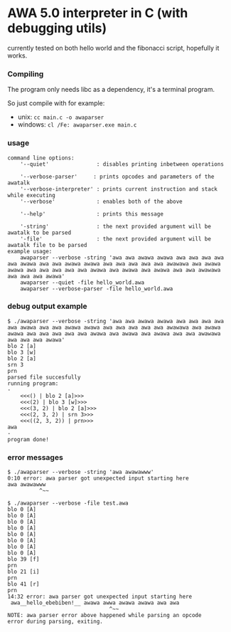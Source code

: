 # AWA 5.0 interpreter in C (with debugging utils)
currently tested on both hello world and the fibonacci script, hopefully it works.
### Compiling
The program only needs libc as a dependency, it's a terminal program.

So just compile with for example:
- unix: `cc main.c -o awaparser`
- windows: `cl /Fe: awaparser.exe main.c`

### usage
```
command line options:
	'--quiet'               : disables printing inbetween operations
	
	'--verbose-parser'     : prints opcodes and parameters of the awatalk
	'--verbose-interpreter' : prints current instruction and stack while executing
	'--verbose'             : enables both of the above
	
	'--help'                : prints this message
	
	'-string'               : the next provided argument will be awatalk to be parsed
	'-file'                 : the next provided argument will be awatalk file to be parsed
example usage:
	awaparser --verbose -string 'awa awa awawa awawa awa awa awa awa awa awawa awa awa awawa awawa awa awa awa awa awa awawawa awa awawa awawa awa awa awa awa awa awawa awa awawa awa awawa awa awa awawawa awa awa awa awawa'
	awaparser --quiet -file hello_world.awa
	awaparser --verbose-parser -file hello_world.awa
```
### debug output example
```
$ ./awaparser --verbose -string 'awa awa awawa awawa awa awa awa awa awa awawa awa awa awawa awawa awa awa awa awa awa awawawa awa awawa awawa awa awa awa awa awa awawa awa awawa awa awawa awa awa awawawa awa awa awa awawa'
blo 2 [a]
blo 3 [w]
blo 2 [a]
srn 3
prn
parsed file succesfully
running program:
-
	<<<() | blo 2 [a]>>>
	<<<(2) | blo 3 [w]>>>
	<<<(3, 2) | blo 2 [a]>>>
	<<<(2, 3, 2) | srn 3>>>
	<<<((2, 3, 2)) | prn>>>
awa
-
program done!
```

### error messages
```
$ ./awaparser --verbose -string 'awa awawawww'
0:10 error: awa parser got unexpected input starting here
awa awawawww
          ^~~
```
```
$ ./awaparser --verbose -file test.awa
blo 0 [A]
blo 0 [A]
blo 0 [A]
blo 0 [A]
blo 0 [A]
blo 0 [A]
blo 0 [A]
blo 0 [A]
blo 39 [f]
prn
blo 21 [i]
prn
blo 41 [r]
prn
14:32 error: awa parser got unexpected input starting here
 awa__hello_ebebiben!__ awawa awwa awawa awawa awa awa
                                ^~~
NOTE: awa parser error above happened while parsing an opcode
error during parsing, exiting.
```
